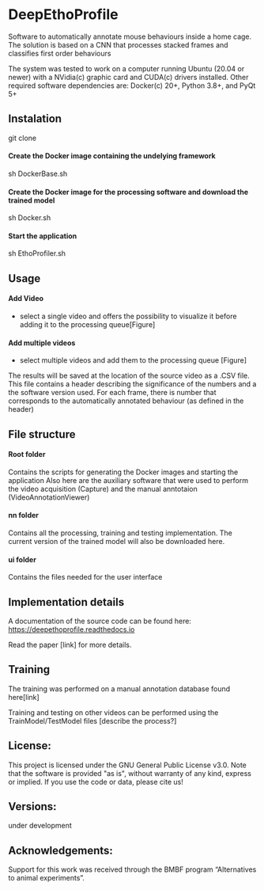 # DeepEthoProfile

Software to automatically annotate mouse behaviours inside a home cage.
The solution is based on a CNN that processes stacked frames and classifies first order behaviours

The system was tested to work on a computer running Ubuntu (20.04 or newer) with a NVidia(c) graphic card and CUDA(c) drivers installed. 
Other required software dependencies are: Docker(c) 20+, Python 3.8+, and PyQt 5+

## Instalation
git clone 

#### Create the Docker image containing the undelying framework 
sh DockerBase.sh

#### Create the Docker image for the processing software and download the trained model
sh Docker.sh

#### Start the application
sh EthoProfiler.sh


## Usage

#### Add Video 
- select a single video and offers the possibility to visualize it before adding it to the processing queue[Figure]
#### Add multiple videos 
- select multiple videos and add them to the processing queue [Figure]

The results will be saved at the location of the source video as a .CSV file. 
This file contains a header describing the significance of the numbers and a the software version used.
For each frame, there is number that corresponds to the automatically annotated behaviour (as defined in the header)


## File structure

#### Root folder
Contains the scripts for generating the Docker images and starting the application
Also here are the auxiliary software that were used to perform the video acquisition (Capture) and the manual anntotaion (VideoAnnotationViewer) 

#### nn folder
Contains all the processing, training and testing implementation.
The current version of the trained model will also be downloaded here. 
#### ui folder
Contains the files needed for the user interface

## Implementation details
A documentation of the source code can be found here: https://deepethoprofile.readthedocs.io

Read the paper [link] for more details.

## Training
The training was performed on a manual annotation database found here[link]

Training and testing on other videos can be performed using the TrainModel/TestModel files [describe the process?]


## License:
This project is licensed under the GNU General Public License v3.0. Note that the software is provided "as is", without warranty of any kind, express or implied. If you use the code or data, please cite us!


## Versions:
under development


## Acknowledgements:
Support for this work was received through the BMBF program “Alternatives to animal experiments”. 
